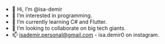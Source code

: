- 👋 Hi, I’m @isa-demir
- 👀 I’m interested in programming.
- 🌱 I’m currently learning C# and Flutter.
- 💞️ I’m looking to collaborate on big tech giants.
- 📫 isademir.personal@gmail.com - isa.demir0 on instagram.
<!---
isa-demir/isa-demir is a ✨ special ✨ repository because its `README.md` (this file) appears on your GitHub profile.
You can click the Preview link to take a look at your changes.
--->

